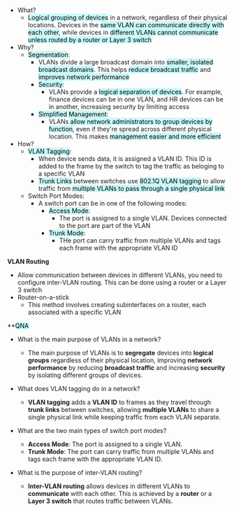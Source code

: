 - What?
	- <mark style="background: #ABF7F7A6;">Logical grouping of devices</mark> in a network, regardless of their physical locations. Devices in the <mark style="background: #ABF7F7A6;">same VLAN can communicate directly with each other</mark>, while devices in <mark style="background: #ABF7F7A6;">different VLANs cannot communicate unless routed by a router or Layer 3 switch</mark>
- Why?
	- <mark style="background: #ABF7F7A6;">Segmentation</mark>:
		- VLANs divide a large broadcast domain into <mark style="background: #ABF7F7A6;">smaller, isolated broadcast domains</mark>. This helps <mark style="background: #ABF7F7A6;">reduce broadcast traffic</mark> and <mark style="background: #ABF7F7A6;">improves network performance</mark>
		- <mark style="background: #ABF7F7A6;">Security</mark>:
			- VLANs provide a <mark style="background: #ABF7F7A6;">logical separation of devices</mark>. For example, finance devices can be in one VLAN, and HR devices can be in another, increasing security by limiting access
		- <mark style="background: #ABF7F7A6;">Simplified Management</mark>:
			- VLANs <mark style="background: #ABF7F7A6;">allow network administrators to group devices by function</mark>, even if they're spread across different physical location. This makes <mark style="background: #ABF7F7A6;">management easier and more efficient</mark>
- How?
	- <mark style="background: #ABF7F7A6;">VLAN Tagging</mark>:
		- When device sends data, it is assigned a VLAN ID. This ID is added to the frame by the switch to tag the traffic as beloging to a specific VLAN
		- <mark style="background: #ABF7F7A6;">Trunk Links</mark> between switches use <mark style="background: #ABF7F7A6;">802.1Q VLAN tagging</mark> to allow traffic from <mark style="background: #ABF7F7A6;">multiple VLANs to pass through a single physical link</mark>
	- Switch Port Modes:
		- A switch port can be in one of the following modes:
			- <mark style="background: #ABF7F7A6;">Access Mode</mark>:
				- The port is assigned to a single VLAN. Devices connected to the port are part of the VLAN
			- <mark style="background: #ABF7F7A6;">Trunk Mode</mark>:
				- THe port can carry traffic from multiple VLANs and tags each frame with the appropriate VLAN ID

**VLAN Routing**
- Allow communication between devices in different VLANs, you need to configure inter-VLAN routing. This can be done using a router or a Layer 3 switch
- Router-on-a-stick
	- This method involves creating subinterfaces on a router, each associated with a specific VLAN

**<mark style="background: #ABF7F7A6;">QNA</mark>
- What is the main purpose of VLANs in a network?
	- The main purpose of VLANs is to **segregate** devices into **logical groups** regardless of their physical location, improving **network performance** by reducing **broadcast traffic** and increasing **security** by isolating different groups of devices.
	
- What does VLAN tagging do in a network?
	- **VLAN tagging** adds a **VLAN ID** to frames as they travel through **trunk links** between switches, allowing **multiple VLANs** to share a single physical link while keeping traffic from each VLAN separate.
	
- What are the two main types of switch port modes?
	- **Access Mode**: The port is assigned to a single VLAN.
    - **Trunk Mode**: The port can carry traffic from multiple VLANs and tags each frame with the appropriate VLAN ID.
    
- What is the purpose of inter-VLAN routing?
	- **Inter-VLAN routing** allows devices in different VLANs to **communicate** with each other. This is achieved by a **router** or a **Layer 3 switch** that routes traffic between VLANs.